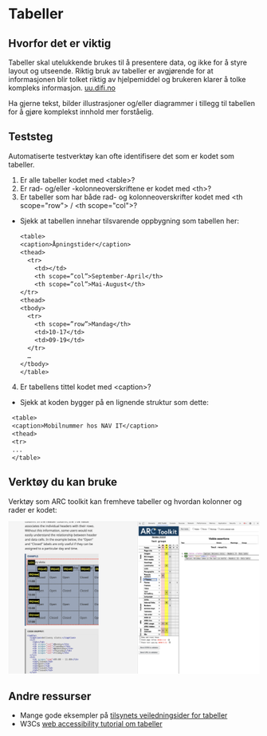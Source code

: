 # Tabeller

## Hvorfor det er viktig
Tabeller skal utelukkende brukes til å presentere data, og ikke for å styre layout og utseende. 
Riktig bruk av tabeller er avgjørende for at informasjonen blir tolket riktig av hjelpemiddel og brukeren klarer å tolke kompleks informasjon. [uu.difi.no](https://uu.difi.no/krav-og-regelverk/losningsforslag-web/tabeller)


Ha gjerne tekst, bilder illustrasjoner og/eller diagrammer i tillegg til tabellen for å gjøre komplekst innhold mer forståelig.

## Teststeg
Automatiserte testverktøy kan ofte identifisere det som er kodet som tabeller.

1. Er alle tabeller kodet med &lt;table&gt;? 
2. Er rad- og/eller -kolonneoverskriftene er kodet med &lt;th&gt;?
3. Er tabeller som har både rad- og kolonneoverskrifter kodet med &lt;th scope="row"&gt; / &lt;th scope="col"&gt;?
  - Sjekk at tabellen innehar tilsvarende oppbygning som tabellen her:
    ```
    <table>
    <caption>Åpningstider</caption>
    <thead>
      <tr>
        <td></td>
        <th scope=”col”>September-April</th>
        <th scope=”col”>Mai-August</th>
    </tr>
    <thead>
    <tbody>
      <tr>
        <th scope=”row”>Mandag</th>
        <td>10-17</td>
        <td>09-19</td>
      </tr>
      …
    </tbody>
    </table>
    ``` 

4. Er tabellens tittel kodet med &lt;caption&gt;?
  - Sjekk at koden bygger på en lignende struktur som dette:
   ```
    <table>
    <caption>Mobilnummer hos NAV IT</caption>
    <thead>
    <tr>
    ...
    </table>
  ```

## Verktøy du kan bruke
Verktøy som ARC toolkit kan fremheve tabeller og hvordan kolonner og rader er kodet:

![test med ARCtoolkit på tabeller](hvordan-faa-det-til/UU-testing/manuell-testing/tabeller-arc.png)

## Andre ressurser
* Mange gode eksempler på [tilsynets veiledningsider for tabeller](https://uu.difi.no/krav-og-regelverk/losningsforslag-web/tabeller)
* W3Cs [web accessibility tutorial om tabeller](https://www.w3.org/WAI/tutorials/tables/)

